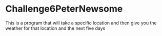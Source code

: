 # Challenge6PeterNewsome
This is a program that will take a specific location and then give you the weather for that location and the next five days
